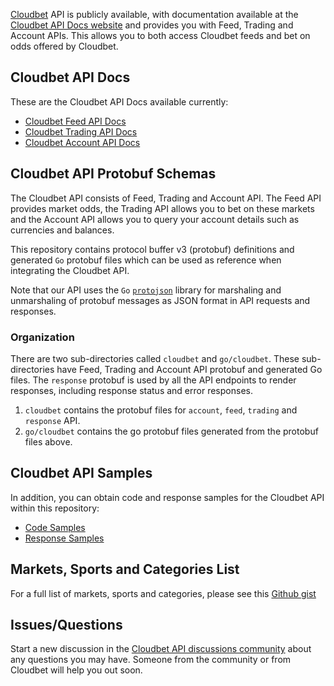 [Cloudbet](https://www.cloudbet.com/) API is publicly available, with documentation available at the [Cloudbet API Docs website](https://docs.cloudbet.com/) and provides you with Feed, Trading and Account APIs. This allows you to both access Cloudbet feeds and bet on odds offered by Cloudbet.

## Cloudbet API Docs

These are the Cloudbet API Docs available currently:

* [Cloudbet Feed API Docs](https://docs.cloudbet.com/?urls.primaryName=Feed)
* [Cloudbet Trading API Docs](https://docs.cloudbet.com/?urls.primaryName=Trading)
* [Cloudbet Account API Docs](https://docs.cloudbet.com/?urls.primaryName=Account)


## Cloudbet API Protobuf Schemas

The Cloudbet API consists of Feed, Trading and Account API. The Feed API provides market odds, the Trading API allows you to bet on these markets and the Account API allows you to query your account details such as currencies and balances.

This repository contains protocol buffer v3 (protobuf) definitions and generated `Go` protobuf files which can be used as reference when integrating the Cloudbet API.

Note that our API uses the `Go` [`protojson`](https://pkg.go.dev/google.golang.org/protobuf/encoding/protojson) library for marshaling and unmarshaling of protobuf messages as JSON format in API requests and responses.

### Organization

There are two sub-directories called `cloudbet` and `go/cloudbet`. These sub-directories have Feed, Trading and Account API protobuf and generated Go files. The `response` protobuf is used by all the API endpoints to render responses, including response status and error responses.

1. `cloudbet` contains the protobuf files for `account`, `feed`, `trading` and `response` API.
2. `go/cloudbet` contains the go protobuf files generated from the protobuf files above.

## Cloudbet API Samples

In addition, you can obtain code and response samples for the Cloudbet API within this repository:

* [Code Samples](https://github.com/Cloudbet/docs/blob/master/api-sample.js)
* [Response Samples](https://github.com/Cloudbet/docs/blob/master/api-responses.md)

## Markets, Sports and Categories List

For a full list of markets, sports and categories, please see this [Github gist](https://gist.github.com/kgravenreuth/6703e1e213aecac4d5728f2f699d34e7)

## Issues/Questions

Start a new discussion in the [Cloudbet API discussions community](https://github.com/Cloudbet/docs/discussions) about any questions you may have. Someone from the community or from Cloudbet will help you out soon.
